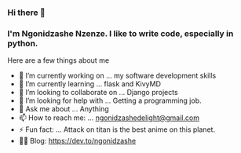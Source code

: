 ### Hi there 👋

### I'm Ngonidzashe Nzenze. I like to write code, especially in python.
Here are a few things about me

- 🔭 I’m currently working on ... my software development skills
- 🌱 I’m currently learning ... flask and KivyMD
- 👯 I’m looking to collaborate on ... Django projects
- 🤔 I’m looking for help with ... Getting a programming job.
- 💬 Ask me about ... Anything
- 📫 How to reach me: ... ngonidzashedelight@gmail.com
- ⚡ Fun fact: ... Attack on titan is the best anime on this planet.
- 👨‍💻 Blog: https://dev.to/ngonidzashe
